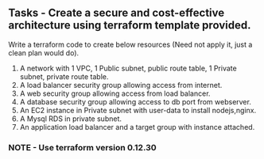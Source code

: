 ## Tasks - Create a secure and cost-effective architecture using terraform template provided.
Write a terraform code to create below resources (Need not apply it, just a clean plan would do).

1) A network with 1 VPC, 1 Public subnet, public route table, 1 Private subnet, private route table.
2) A load balancer security group allowing access from internet.
3) A web security group allowing access from load balancer.
4) A database security group allowing access to db port from webserver.
5) An EC2 instance in Private subnet with user-data to install nodejs,nginx.
6) A Mysql RDS in private subnet.
7) An application load balancer and a target group with instance attached.

### NOTE - Use terraform version 0.12.30
